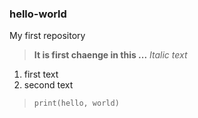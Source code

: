 ### hello-world
My first repository
>**It is first chaenge in this ...**
*Italic text*
1. first text
2. second text
>`print(hello, world)`
